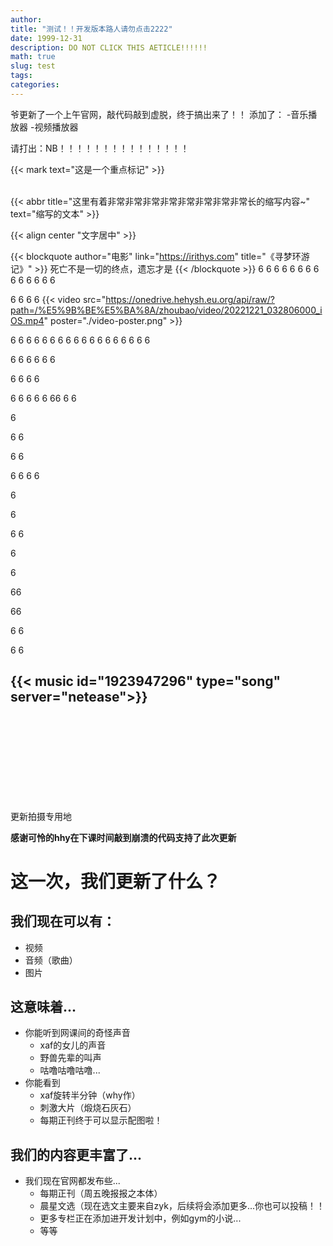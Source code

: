 ```yaml
---
author: 
title: "测试！！开发版本路人请勿点击2222"
date: 1999-12-31
description: DO NOT CLICK THIS AETICLE!!!!!!
math: true
slug: test
tags:
categories:
---
```

<link rel="stylesheet" href="APlayer.min.css">
<div id="aplayer"></div>
<script src="APlayer.min.js"></script>

爷更新了一个上午官网，敲代码敲到虚脱，终于搞出来了！！
添加了：
-音乐播放器
-视频播放器

请打出：NB！！！！！！！！！！！！！！！

{{< mark text="这是一个重点标记" >}}

<br>
{{< abbr title="这里有着非常非常非常非常非常非常非常非常长的缩写内容~" text="缩写的文本" >}}

{{< align center "文字居中" >}}

{{< blockquote author="电影" link="https://irithys.com" title="《寻梦环游记》" >}}
死亡不是一切的终点，遗忘才是
{{< /blockquote >}}
6
6
6
6
6
6
6
6
6
6
6
6
6
6

6
6
6
6
{{< video src="https://onedrive.hehysh.eu.org/api/raw/?path=/%E5%9B%BE%E5%BA%8A/zhoubao/video/20221221_032806000_iOS.mp4" poster="./video-poster.png" >}}

6
6
6
6
6
6
6
6
6
6
6
6
6
6
6
6
6
6

6
6
6
6
6
6

6
6
6
6

6
6
6
6
6
66
6
6

6

6
6

6
6

6
6
6
6

6

6

6
6

6

6

66

66

6
6

6
6


{{< music id="1923947296" type="song" server="netease">}}
<br>
<br>
<br>
<br>
<br>
<br>
<br>
---
更新拍摄专用地

**感谢可怜的hhy在下课时间敲到崩溃的代码支持了此次更新**
# 这一次，我们更新了什么？
## 我们现在可以有：
- 视频
- 音频（歌曲）
- 图片
## 这意味着...
- 你能听到网课间的奇怪声音
  - xaf的女儿的声音
  - 野兽先辈的叫声
  - 咕噜咕噜咕噜...
- 你能看到
  - xaf旋转半分钟（why作）
  - 刺激大片（煅烧石灰石）
  - 每期正刊终于可以显示配图啦！  

## 我们的内容更丰富了...
- 我们现在官网都发布些...
  - 每期正刊（周五晚报报之本体）
  - 晨星文选（现在选文主要来自zyk，后续将会添加更多...你也可以投稿！！
  - 更多专栏正在添加进开发计划中，例如gym的小说...
  - 等等